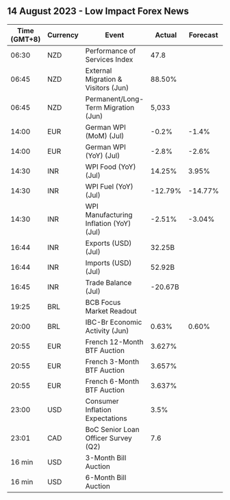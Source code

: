 ## 14 August 2023 - Low Impact Forex News

| Time (GMT+8) | Currency | Event | Actual | Forecast | Previous |
|------|----------|-------|--------|----------|----------|
| 06:30 | NZD | Performance of Services Index | 47.8 |  | 49.6 |
| 06:45 | NZD | External Migration & Visitors (Jun) | 88.50% |  | 120.40% |
| 06:45 | NZD | Permanent/Long-Term Migration (Jun) | 5,033 |  | 7,061 |
| 14:00 | EUR | German WPI (MoM) (Jul) | -0.2% | -1.4% | -0.2% |
| 14:00 | EUR | German WPI (YoY) (Jul) | -2.8% | -2.6% | -2.9% |
| 14:30 | INR | WPI Food (YoY) (Jul) | 14.25% | 3.95% | 1.32% |
| 14:30 | INR | WPI Fuel (YoY) (Jul) | -12.79% | -14.77% | -12.63% |
| 14:30 | INR | WPI Manufacturing Inflation (YoY) (Jul) | -2.51% | -3.04% | -2.71% |
| 16:44 | INR | Exports (USD) (Jul) | 32.25B |  | 32.97B |
| 16:44 | INR | Imports (USD) (Jul) | 52.92B |  | 53.10B |
| 16:45 | INR | Trade Balance (Jul) | -20.67B |  | -20.13B |
| 19:25 | BRL | BCB Focus Market Readout |  |  |  |
| 20:00 | BRL | IBC-Br Economic Activity (Jun) | 0.63% | 0.60% | -2.00% |
| 20:55 | EUR | French 12-Month BTF Auction | 3.627% |  | 3.574% |
| 20:55 | EUR | French 3-Month BTF Auction | 3.657% |  | 3.617% |
| 20:55 | EUR | French 6-Month BTF Auction | 3.637% |  | 3.585% |
| 23:00 | USD | Consumer Inflation Expectations | 3.5% |  | 3.8% |
| 23:01 | CAD | BoC Senior Loan Officer Survey (Q2) | 7.6 |  | 11.3 |
| 16 min | USD | 3-Month Bill Auction |  |  | 5.290% |
| 16 min | USD | 6-Month Bill Auction |  |  | 5.265% |
